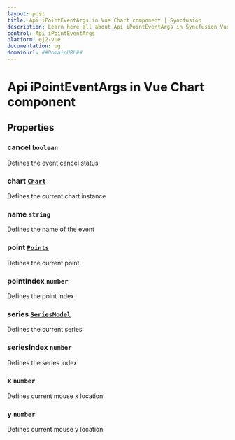 ```yaml
---
layout: post
title: Api iPointEventArgs in Vue Chart component | Syncfusion
description: Learn here all about Api iPointEventArgs in Syncfusion Vue Chart component of Syncfusion Essential JS 2 and more.
control: Api iPointEventArgs 
platform: ej2-vue
documentation: ug
domainurl: ##DomainURL##
---
```


# Api iPointEventArgs in Vue Chart component

## Properties

### cancel `boolean`

Defines the event cancel status

### chart [`Chart`](https://ej2.syncfusion.com/vue/documentation/api-chart.html)

Defines the current chart instance

### name `string`

Defines the name of the event

### point [`Points`](https://ej2.syncfusion.com/vue/documentation/api-points.html)

Defines the current point

### pointIndex `number`

Defines the point index

### series [`SeriesModel`](https://ej2.syncfusion.com/vue/documentation/api-seriesModel.html)

Defines the current series

### seriesIndex `number`

Defines the series index

### x `number`

Defines current mouse x location

### y `number`

Defines current mouse y location

